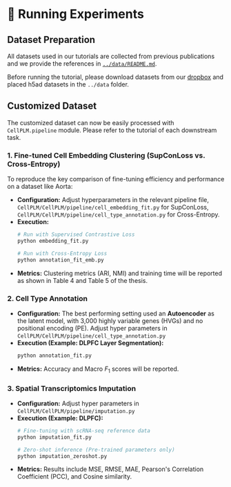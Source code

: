 # 🚀 Running Experiments

## Dataset Preparation

All datasets used in our tutorials are collected from previous publications and we provide the references in [`../data/README.md`](https://github.com/imgolden77/Unsupervised-Representation-Learning-for-Spatial-Transcriptomics-/blob/main/data/README.md).

Before running the tutorial, please download datasets from our [dropbox](https://www.dropbox.com/scl/fo/i5rmxgtqzg7iykt2e9uqm/h?rlkey=o8hi0xads9ol07o48jdityzv1&dl=0) and placed h5ad datasets in the `../data` folder.

## Customized Dataset

The customized dataset can now be easily processed with `CellPLM.pipeline` module. Please refer to the tutorial of each downstream task.

### 1\. Fine-tuned Cell Embedding Clustering (SupConLoss vs. Cross-Entropy)

To reproduce the key comparison of fine-tuning efficiency and performance on a dataset like Aorta:

  * **Configuration:** Adjust hyperparameters in the relevant pipeline file, `CellPLM/CellPLM/pipeline/cell_embedding_fit.py` for SupConLoss, `CellPLM/CellPLM/pipeline/cell_type_annotation.py` for Cross-Entropy.
  * **Execution:**
    ```bash
    # Run with Supervised Contrastive Loss
    python embedding_fit.py

    # Run with Cross-Entropy Loss
    python annotation_fit_emb.py 
    ```
  * **Metrics:** Clustering metrics (ARI, NMI) and training time will be reported as shown in Table 4 and Table 5 of the thesis.

### 2\. Cell Type Annotation

  * **Configuration:** The best performing setting used an **Autoencoder** as the latent model, with 3,000 highly variable genes (HVGs) and no positional encoding (PE). Adjust hyper parameters in `CellPLM/CellPLM/pipeline/cell_type_annotation.py`
  * **Execution (Example: DLPFC Layer Segmentation):**
    ```bash
    python annotation_fit.py 
    ```
  * **Metrics:** Accuracy and Macro $F_{1}$ scores will be reported.

### 3\. Spatial Transcriptomics Imputation

  * **Configuration:** Adjust hyper parameters in `CellPLM/CellPLM/pipeline/imputation.py`
  * **Execution (Example: DLPFC):**
    ```bash
    # Fine-tuning with scRNA-seq reference data
    python imputation_fit.py 

    # Zero-shot inference (Pre-trained parameters only)
    python imputation_zeroshot.py 
    ```
  * **Metrics:** Results include MSE, RMSE, MAE, Pearson's Correlation Coefficient (PCC), and Cosine similarity.